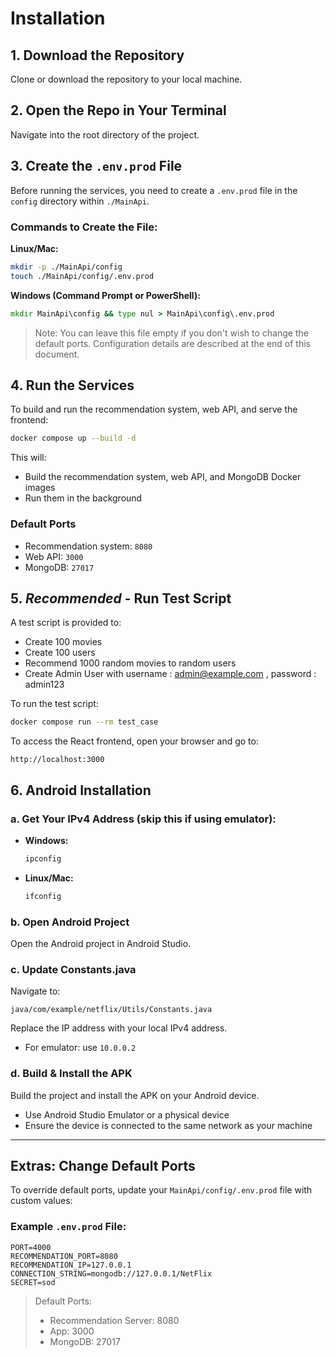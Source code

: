 # Installation

## 1. Download the Repository

Clone or download the repository to your local machine.

## 2. Open the Repo in Your Terminal

Navigate into the root directory of the project.

## 3. Create the `.env.prod` File

Before running the services, you need to create a `.env.prod` file in the `config` directory within `./MainApi`.

### Commands to Create the File:

**Linux/Mac:**

```bash
mkdir -p ./MainApi/config
touch ./MainApi/config/.env.prod
```

**Windows (Command Prompt or PowerShell):**

```cmd
mkdir MainApi\config && type nul > MainApi\config\.env.prod
```

> Note: You can leave this file empty if you don't wish to change the default ports. Configuration details are described at the end of this document.

## 4. Run the Services

To build and run the recommendation system, web API, and serve the frontend:

```bash
docker compose up --build -d
```

This will:

- Build the recommendation system, web API, and MongoDB Docker images
- Run them in the background

### Default Ports

- Recommendation system: `8080`
- Web API: `3000`
- MongoDB: `27017`

## 5. *Recommended* - Run Test Script

A test script is provided to:

- Create 100 movies
- Create 100 users
- Recommend 1000 random movies to random users
- Create Admin User with username : admin@example.com , password : admin123

To run the test script:

```bash
docker compose run --rm test_case

```
To access the React frontend, open your browser and go to:

```
http://localhost:3000
```



## 6. Android Installation

### a. Get Your IPv4 Address (skip this if using emulator):

- **Windows:**
  ```cmd
  ipconfig
  ```
- **Linux/Mac:**
  ```bash
  ifconfig
  ```

### b. Open Android Project

Open the Android project in Android Studio.

### c. Update Constants.java

Navigate to:

```
java/com/example/netflix/Utils/Constants.java
```

Replace the IP address with your local IPv4 address.

- For emulator: use `10.0.0.2`

### d. Build & Install the APK

Build the project and install the APK on your Android device.

- Use Android Studio Emulator or a physical device
- Ensure the device is connected to the same network as your machine

---

## Extras: Change Default Ports

To override default ports, update your `MainApi/config/.env.prod` file with custom values:

### Example `.env.prod` File:

```
PORT=4000
RECOMMENDATION_PORT=8080
RECOMMENDATION_IP=127.0.0.1
CONNECTION_STRING=mongodb://127.0.0.1/NetFlix
SECRET=sod
```

> Default Ports:
>
> - Recommendation Server: 8080
> - App: 3000
> - MongoDB: 27017

